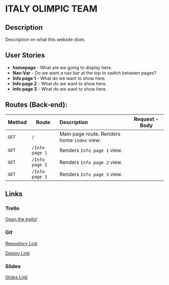 # ITALY OLIMPIC TEAM

## Description

Description on what this website does 

## User Stories

- **homepage** - What are we going to display here.
- **Nav-Var** - Do we want a nav bar at the top to switch between pages?
- **Info page 1** - What do we want to show here.
- **Info page 2** - What do we want to show here.
- **Info page 3** - What do we want to show here.

## Routes (Back-end):



| **Method** | **Route**                           | **Description**                                              | Request  - Body                                              |
| ---------- | ----------------------------------- | :----------------------------------------------------------- | ------------------------------------------------------------ |
| `GET`      | `/`                                 | Main page route.  Renders home `index` view.                 |                                                              |
| `GET`      | `/Info page 1`                      | Renders `Info page 1`  view.                                 |                                                              |
| `GET`      | `/Info page 2`                      | Renders `Info page 2`  view.                                 |                                                              |
| `GET`      | `/Info page 3`                      | Renders `Info page 3` view.                                  |                                                              |


## Links

### Trello

[Open the trello!](https://trello.com/b/c8fjsbr7/italy-hackathon)

### Git

[Repository Link](https://github.com/JuiceDrinker/hackathon-ita)

[Deploy Link](https://italy-hackathon.herokuapp.com/)

### Slides 

[Slides Link](hhttps://docs.google.com/presentation/d/1oyWI3ivJqEZ_LSOYQrCMwXI9tUAS1WLOq1Fh-OwrJKo/edit?usp=sharing)
